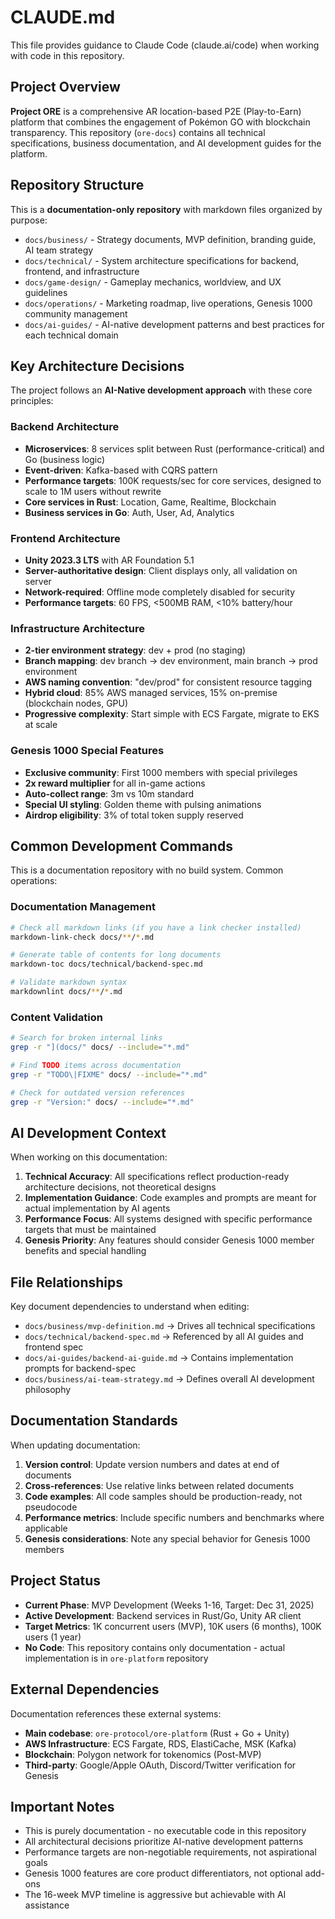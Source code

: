 # CLAUDE.md

This file provides guidance to Claude Code (claude.ai/code) when working with code in this repository.

## Project Overview

**Project ORE** is a comprehensive AR location-based P2E (Play-to-Earn) platform that combines the engagement of Pokémon GO with blockchain transparency. This repository (`ore-docs`) contains all technical specifications, business documentation, and AI development guides for the platform.

## Repository Structure

This is a **documentation-only repository** with markdown files organized by purpose:

- `docs/business/` - Strategy documents, MVP definition, branding guide, AI team strategy
- `docs/technical/` - System architecture specifications for backend, frontend, and infrastructure
- `docs/game-design/` - Gameplay mechanics, worldview, and UX guidelines
- `docs/operations/` - Marketing roadmap, live operations, Genesis 1000 community management
- `docs/ai-guides/` - AI-native development patterns and best practices for each technical domain

## Key Architecture Decisions

The project follows an **AI-Native development approach** with these core principles:

### Backend Architecture

- **Microservices**: 8 services split between Rust (performance-critical) and Go (business logic)
- **Event-driven**: Kafka-based with CQRS pattern
- **Performance targets**: 100K requests/sec for core services, designed to scale to 1M users without rewrite
- **Core services in Rust**: Location, Game, Realtime, Blockchain
- **Business services in Go**: Auth, User, Ad, Analytics

### Frontend Architecture

- **Unity 2023.3 LTS** with AR Foundation 5.1
- **Server-authoritative design**: Client displays only, all validation on server
- **Network-required**: Offline mode completely disabled for security
- **Performance targets**: 60 FPS, <500MB RAM, <10% battery/hour

### Infrastructure Architecture

- **2-tier environment strategy**: dev + prod (no staging)
- **Branch mapping**: dev branch → dev environment, main branch → prod environment
- **AWS naming convention**: "dev/prod" for consistent resource tagging
- **Hybrid cloud**: 85% AWS managed services, 15% on-premise (blockchain nodes, GPU)
- **Progressive complexity**: Start simple with ECS Fargate, migrate to EKS at scale

### Genesis 1000 Special Features

- **Exclusive community**: First 1000 members with special privileges
- **2x reward multiplier** for all in-game actions
- **Auto-collect range**: 3m vs 10m standard
- **Special UI styling**: Golden theme with pulsing animations
- **Airdrop eligibility**: 3% of total token supply reserved

## Common Development Commands

This is a documentation repository with no build system. Common operations:

### Documentation Management

```bash
# Check all markdown links (if you have a link checker installed)
markdown-link-check docs/**/*.md

# Generate table of contents for long documents
markdown-toc docs/technical/backend-spec.md

# Validate markdown syntax
markdownlint docs/**/*.md
```

### Content Validation

```bash
# Search for broken internal links
grep -r "](docs/" docs/ --include="*.md"

# Find TODO items across documentation
grep -r "TODO\|FIXME" docs/ --include="*.md"

# Check for outdated version references
grep -r "Version:" docs/ --include="*.md"
```

## AI Development Context

When working on this documentation:

1. **Technical Accuracy**: All specifications reflect production-ready architecture decisions, not theoretical designs
2. **Implementation Guidance**: Code examples and prompts are meant for actual implementation by AI agents
3. **Performance Focus**: All systems designed with specific performance targets that must be maintained
4. **Genesis Priority**: Any features should consider Genesis 1000 member benefits and special handling

## File Relationships

Key document dependencies to understand when editing:

- `docs/business/mvp-definition.md` → Drives all technical specifications
- `docs/technical/backend-spec.md` → Referenced by all AI guides and frontend spec
- `docs/ai-guides/backend-ai-guide.md` → Contains implementation prompts for backend-spec
- `docs/business/ai-team-strategy.md` → Defines overall AI development philosophy

## Documentation Standards

When updating documentation:

1. **Version control**: Update version numbers and dates at end of documents
2. **Cross-references**: Use relative links between related documents
3. **Code examples**: All code samples should be production-ready, not pseudocode
4. **Performance metrics**: Include specific numbers and benchmarks where applicable
5. **Genesis considerations**: Note any special behavior for Genesis 1000 members

## Project Status

- **Current Phase**: MVP Development (Weeks 1-16, Target: Dec 31, 2025)
- **Active Development**: Backend services in Rust/Go, Unity AR client
- **Target Metrics**: 1K concurrent users (MVP), 10K users (6 months), 100K users (1 year)
- **No Code**: This repository contains only documentation - actual implementation is in `ore-platform` repository

## External Dependencies

Documentation references these external systems:

- **Main codebase**: `ore-protocol/ore-platform` (Rust + Go + Unity)
- **AWS Infrastructure**: ECS Fargate, RDS, ElastiCache, MSK (Kafka)
- **Blockchain**: Polygon network for tokenomics (Post-MVP)
- **Third-party**: Google/Apple OAuth, Discord/Twitter verification for Genesis

## Important Notes

- This is purely documentation - no executable code in this repository
- All architectural decisions prioritize AI-native development patterns
- Performance targets are non-negotiable requirements, not aspirational goals
- Genesis 1000 features are core product differentiators, not optional add-ons
- The 16-week MVP timeline is aggressive but achievable with AI assistance

